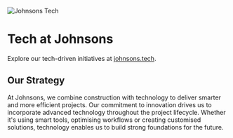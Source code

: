 ![Johnsons Tech](https://github.com/user-attachments/assets/05631489-9c15-47b8-8ca8-03ab80637aa5)

# Tech at Johnsons

Explore our tech-driven initiatives at [johnsons.tech](https://johnsons.tech).

## Our Strategy

At Johnsons, we combine construction with technology to deliver smarter and more efficient projects. Our commitment to innovation drives us to incorporate advanced technology throughout the project lifecycle. Whether it's using smart tools, optimising workflows or creating customised solutions, technology enables us to build strong foundations for the future.
